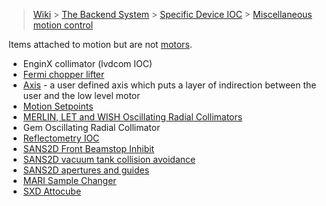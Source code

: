 > [Wiki](Home) > [The Backend System](The-Backend-System) > [Specific Device IOC](Specific-Device-IOC) > [Miscellaneous motion control](Miscellaneous-Motion-Control)

Items attached to motion but are not [motors](Motor-IOCs).

* EnginX collimator (lvdcom IOC)
* [Fermi chopper lifter](Fermi-Chopper-Lifter)
* [Axis](Axis) - a user defined axis which puts a layer of indirection between the user and the low level motor
* [Motion Setpoints](Motion-Set-points)
* [MERLIN, LET and WISH Oscillating Radial Collimators](MERLIN,-LET-and-WISH-Oscillating-radial-collimators)
* Gem Oscillating Radial Collimator
* [Reflectometry IOC](Reflectometry-IOC)
* [SANS2D Front Beamstop Inhibit](SANS2D-Front-Beam-Stop-inhibit-movement)
* [SANS2D vacuum tank collision avoidance](SANS2D-vacuum-tank-collision-avoidance)
* [SANS2D apertures and guides](SANS2D-apertures-and-guides)
* [MARI Sample Changer](MARI-Sample-Changer)
* [SXD Attocube](SXD-Attocube)